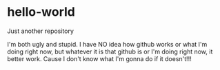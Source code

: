 # hello-world
Just another repository


I'm both ugly and stupid. I have NO idea how github works or what I'm doing right now, but whatever it is that github is or I'm doing right now, it better work. Cause I don't know what I'm gonna do if it doesn't!!!
